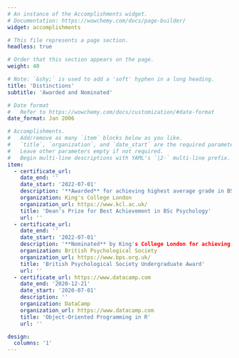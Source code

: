 ```yaml
---
# An instance of the Accomplishments widget.
# Documentation: https://wowchemy.com/docs/page-builder/
widget: accomplishments

# This file represents a page section.
headless: true

# Order that this section appears on the page.
weight: 40

# Note: `&shy;` is used to add a 'soft' hyphen in a long heading.
title: 'Distinctions'
subtitle: 'Awarded and Nominated'

# Date format
#   Refer to https://wowchemy.com/docs/customization/#date-format
date_format: Jan 2006

# Accomplishments.
#   Add/remove as many `item` blocks below as you like.
#   `title`, `organization`, and `date_start` are the required parameters.
#   Leave other parameters empty if not required.
#   Begin multi-line descriptions with YAML's `|2-` multi-line prefix.
item:
  - certificate_url:
    date_end: ''
    date_start: '2022-07-01'
    description: '**Awarded** for achieving highest average grade in BSc Psychology (Hons)'
    organization: King's College London
    organization_url: https://www.kcl.ac.uk/
    title: 'Dean’s Prize for Best Achievement in BSc Psychology'
    url: ''
  - certificate_url:
    date_end: ''
    date_start: '2022-07-01'
    description: '**Nominated** by King's College London for achieving highest average grade in BSc Psychology (Hons)'
    organization: British Psychological Society
    organization_url: https://www.bps.org.uk/
    title: 'British Psychological Society Undergraduate Award'
    url: ''
  - certificate_url: https://www.datacamp.com
    date_end: '2020-12-21'
    date_start: '2020-07-01'
    description: ''
    organization: DataCamp
    organization_url: https://www.datacamp.com
    title: 'Object-Oriented Programming in R'
    url: ''

design:
  columns: '1'
---
```


